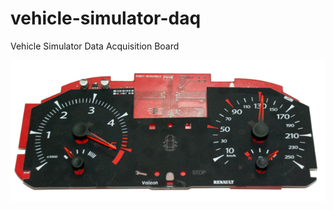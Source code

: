# vehicle-simulator-daq
Vehicle Simulator Data Acquisition Board

![Alt text](https://github.com/ramazankula/car-dashboard/blob/503061cc2ed14213c88d0f38ebdc921312808fa4/car-dashboard.png?raw=true "Renault Megane 2 Dashboard")
